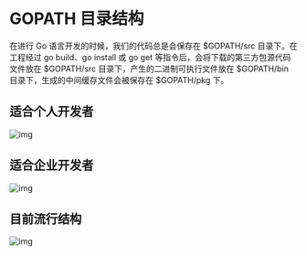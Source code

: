 # GOPATH 目录结构

在进行 Go 语言开发的时候，我们的代码总是会保存在 $GOPATH/src 目录下。在工程经过 go build、go install 或 go get 等指令后，会将下载的第三方包源代码文件放在 $GOPATH/src 目录下，产生的二进制可执行文件放在 $GOPATH/bin 目录下，生成的中间缓存文件会被保存在 $GOPATH/pkg 下。

## **适合个人开发者**

![img](D:\projects\github\notes\notes\assets\gopath_1.png)

## **适合企业开发者**

![img](D:\projects\github\notes\notes\assets\gopath_2.png)

## **目前流行结构**

![img](D:\projects\github\notes\notes\assets\gopath__3.png)